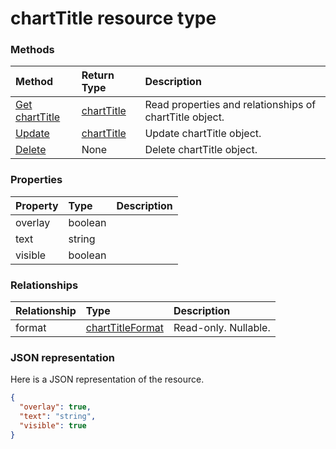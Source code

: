 # chartTitle resource type




### Methods

| Method		   | Return Type	|Description|
|:---------------|:--------|:----------|
|[Get chartTitle](../api/charttitle_get.md) | [chartTitle](charttitle.md) |Read properties and relationships of chartTitle object.|
|[Update](../api/charttitle_update.md) | [chartTitle](charttitle.md)	|Update chartTitle object. |
|[Delete](../api/charttitle_delete.md) | None |Delete chartTitle object. |

### Properties
| Property	   | Type	|Description|
|:---------------|:--------|:----------|
|overlay|boolean||
|text|string||
|visible|boolean||

### Relationships
| Relationship | Type	|Description|
|:---------------|:--------|:----------|
|format|[chartTitleFormat](charttitleformat.md)| Read-only. Nullable.|

### JSON representation

Here is a JSON representation of the resource.

<!-- {
  "blockType": "resource",
  "optionalProperties": [

  ],
  "@odata.type": "microsoft.graph.charttitle"
}-->

```json
{
  "overlay": true,
  "text": "string",
  "visible": true
}

```

<!-- uuid: 8fcb5dbc-d5aa-4681-8e31-b001d5168d79
2015-10-25 14:57:30 UTC -->
<!-- {
  "type": "#page.annotation",
  "description": "chartTitle resource",
  "keywords": "",
  "section": "documentation",
  "tocPath": ""
}-->